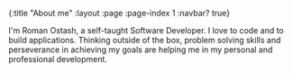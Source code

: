 {:title "About me"
:layout :page
:page-index 1
:navbar? true}

I'm Roman Ostash, a self-taught Software Developer. I love to code and to build applications.
Thinking outside of the box, problem solving skills and perseverance in achieving my goals are helping me in my personal and professional development.
